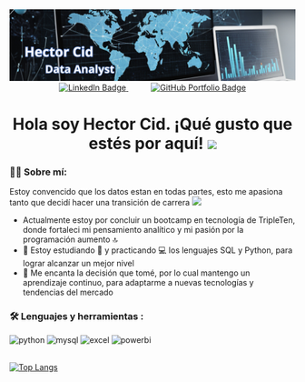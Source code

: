 <div id="header" aling="center"> 
  <img decoding="async"
src="https://github.com/Hectorcidps/Hectorcidps/blob/main/Banners%20LinkedIn.png"
width="1200"
    /> 
</div>

<div align="center">
  <a href="https://www.linkedin.com/in/hector-cid-del-prado/" style="margin: 0 20px;">
    <img decoding="async" 
         src="https://img.shields.io/badge/LinkedIn-0077B5?style=for-the-badge&logo=linkedin&logoColor=white" 
         alt="LinkedIn Badge" />
  </a>
  <a href="https://github.com/Hectorcidps/Portfolio_DA" style="margin: 0 20px;">
    <img decoding="async" 
         src="https://img.shields.io/badge/Repositorio%20de%20Proyectos-GitHub-blue?style=for-the-badge" 
         alt="GitHub Portfolio Badge" />
  </a>
</div>
<div align="center"> 
  <h1>
    Hola soy Hector Cid. ¡Qué gusto que estés por aquí!
    <img decoding="async" src="https://media.giphy.com/media/hvRJCLFzcasrR4ia7z/giphy.gif" width="30px"/>
  </h1>
</div>

### 👨‍💻 Sobre mí:

Estoy convencido que los datos estan en todas partes, esto me apasiona tanto que decidí hacer una transición de carrera 
<img decoding="async" src="https://media.giphy.com/media/WUlplcMpOCEmTGBtBW/giphy.gif" width="30">

* Actualmente estoy por concluir un bootcamp en tecnología de TripleTen, donde fortaleci mi pensamiento analítico y mi pasión por la programación aumento 🔝
* :seedling: Estoy estudiando :blue_book: y practicando :computer: los lenguajes SQL y Python, para lograr alcanzar un mejor nivel
* 💓 Me encanta la decisión que tomé, por lo cual mantengo un aprendizaje continuo, para adaptarme a nuevas tecnologías y tendencias del mercado

### :hammer_and_wrench: Lenguajes y herramientas :

<div id="header" align="left">
    <img decoding="async" src="https://img.shields.io/badge/Python-3776AB?style=for-the-badge&logo=python&logoColor=white" alt="python"/>
  </a>
    <img decoding="async" src="https://img.shields.io/badge/MySQL-6DB33F?style=for-the-badge&logo=mysql&logoColor=white" alt="mysql"/>
  </a>
 <img decoding="async" src="https://img.shields.io/badge/Microsoft_Excel-217346?style=for-the-badge&logo=microsoft-excel&logoColor=white" alt="excel"/>
  </a>
 <img decoding="async" src="https://img.shields.io/badge/Power_BI-FFBE00?style=for-the-badge&logo=Power-BI&logoColor=white" alt="powerbi"/>
  </a>
</div>
<br>

[![Top Langs](https://github-readme-stats.vercel.app/api/top-langs/?username=Hectorcidps&layout=compact&theme=vision-friendly-dark)](https://github.com/anuraghazra/github-readme-stats)




